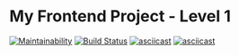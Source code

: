 # My Frontend Project - Level 1
[![Maintainability](https://api.codeclimate.com/v1/badges/4c4e14e22de0e161f1a9/maintainability)](https://codeclimate.com/github/Evgeny24/frontend-project-lvl1/maintainability)
[![Build Status](https://travis-ci.org/Evgeny24/frontend-project-lvl1.svg?branch=master)](https://travis-ci.org/Evgeny24/frontend-project-lvl1)
[![asciicast](https://asciinema.org/a/azhhETfNOOmp88LnszlItFlgM.svg)](https://asciinema.org/a/azhhETfNOOmp88LnszlItFlgM)
[![asciicast](https://asciinema.org/a/H2qt83jhS92XdkTjcWt7OltTn.svg)](https://asciinema.org/a/H2qt83jhS92XdkTjcWt7OltTn)
<script id="asciicast-jzjyjakN8zrk6DXQkXQGg6abg" src="https://asciinema.org/a/jzjyjakN8zrk6DXQkXQGg6abg.js" async></script>
